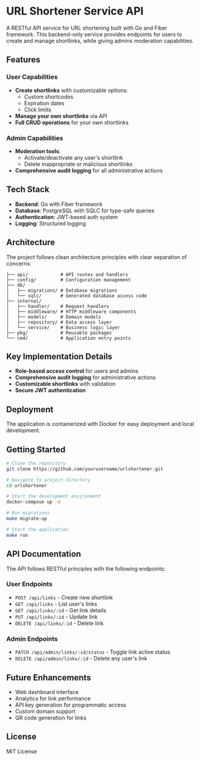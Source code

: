 # URL Shortener Service API

A RESTful API service for URL shortening built with Go and Fiber framework. This backend-only service provides endpoints for users to create and manage shortlinks, while giving admins moderation capabilities.

## Features

### User Capabilities
- **Create shortlinks** with customizable options:
    - Custom shortcodes
    - Expiration dates
    - Click limits
- **Manage your own shortlinks** via API
- **Full CRUD operations** for your own shortlinks

### Admin Capabilities
- **Moderation tools**:
    - Activate/deactivate any user's shortlink
    - Delete inappropriate or malicious shortlinks
- **Comprehensive audit logging** for all administrative actions

## Tech Stack

- **Backend**: Go with Fiber framework
- **Database**: PostgreSQL with SQLC for type-safe queries
- **Authentication**: JWT-based auth system
- **Logging**: Structured logging

## Architecture

The project follows clean architecture principles with clear separation of concerns:

```
├── api/            # API routes and handlers
├── config/         # Configuration management
├── db/
│   ├── migrations/ # Database migrations
│   └── sqlc/       # Generated database access code
├── internal/
│   ├── handler/    # Request handlers
│   ├── middleware/ # HTTP middleware components
│   ├── models/     # Domain models
│   ├── repository/ # Data access layer
│   └── service/    # Business logic layer
├── pkg/            # Reusable packages
└── cmd/            # Application entry points
```

## Key Implementation Details

- **Role-based access control** for users and admins
- **Comprehensive audit logging** for administrative actions
- **Customizable shortlinks** with validation
- **Secure JWT authentication**

## Deployment

The application is containerized with Docker for easy deployment and local development.

## Getting Started

```bash
# Clone the repository
git clone https://github.com/yourusername/urlshortener.git

# Navigate to project directory
cd urlshortener

# Start the development environment
docker-compose up -d

# Run migrations
make migrate-up

# Start the application
make run
```

## API Documentation

The API follows RESTful principles with the following endpoints:

### User Endpoints
- `POST /api/links` - Create new shortlink
- `GET /api/links` - List user's links
- `GET /api/links/:id` - Get link details
- `PUT /api/links/:id` - Update link
- `DELETE /api/links/:id` - Delete link

### Admin Endpoints
- `PATCH /api/admin/links/:id/status` - Toggle link active status
- `DELETE /api/admin/links/:id` - Delete any user's link

## Future Enhancements

- Web dashboard interface
- Analytics for link performance
- API key generation for programmatic access
- Custom domain support
- QR code generation for links

## License

MIT License